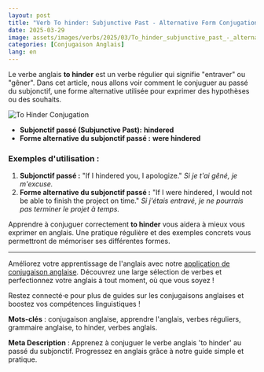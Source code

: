 ```yaml
---
layout: post 
title: "Verb To hinder: Subjunctive Past - Alternative Form Conjugation Guide for Beginners"
date: 2025-03-29
image: assets/images/verbs/2025/03/To_hinder_subjunctive_past_-_alternative_form.webp
categories: [Conjugaison Anglais]
lang: en
---
```


Le verbe anglais **to hinder** est un verbe régulier qui signifie "entraver" ou "gêner". Dans cet article, nous allons voir comment le conjuguer au passé du subjonctif, une forme alternative utilisée pour exprimer des hypothèses ou des souhaits.

![To Hinder Conjugation](/assets/images/verbs/2025/03/To_hinder_subjunctive_past_-_alternative_form.webp)

- **Subjonctif passé (Subjunctive Past):** **hindered**
- **Forme alternative du subjonctif passé :** **were hindered**

### Exemples d'utilisation :

1. **Subjonctif passé :** "If I hindered you, I apologize."
   _Si je t'ai gêné, je m'excuse._
2. **Forme alternative du subjonctif passé :** "If I were hindered, I would not be able to finish the project on time."
   _Si j'étais entravé, je ne pourrais pas terminer le projet à temps._

Apprendre à conjuguer correctement **to hinder** vous aidera à mieux vous exprimer en anglais. Une pratique régulière et des exemples concrets vous permettront de mémoriser ses différentes formes.

---

Améliorez votre apprentissage de l'anglais avec notre [application de conjugaison anglaise]({{site.appStore.en}}). Découvrez une large sélection de verbes et perfectionnez votre anglais à tout moment, où que vous soyez !

Restez connecté·e pour plus de guides sur les conjugaisons anglaises et boostez vos compétences linguistiques !

**Mots-clés** : conjugaison anglaise, apprendre l'anglais, verbes réguliers, grammaire anglaise, to hinder, verbes anglais.

**Meta Description** : Apprenez à conjuguer le verbe anglais 'to hinder' au passé du subjonctif. Progressez en anglais grâce à notre guide simple et pratique.
